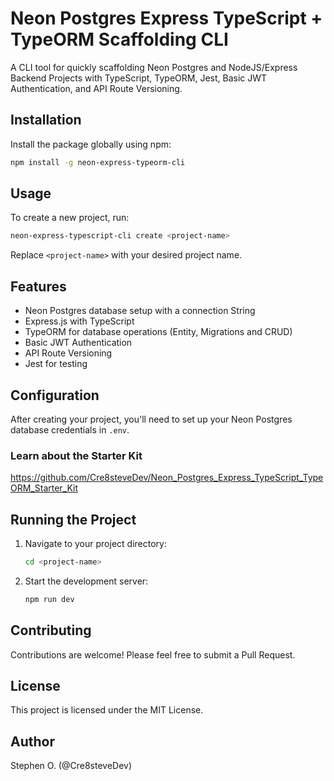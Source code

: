 # Neon Postgres Express TypeScript + TypeORM Scaffolding CLI

A CLI tool for quickly scaffolding Neon Postgres and NodeJS/Express Backend Projects with TypeScript, TypeORM, Jest, Basic JWT Authentication, and API Route Versioning.

## Installation

Install the package globally using npm:

```bash
npm install -g neon-express-typeorm-cli
```

## Usage

To create a new project, run:

```bash
neon-express-typescript-cli create <project-name>
```

Replace `<project-name>` with your desired project name.

## Features

- Neon Postgres database setup with a connection String
- Express.js with TypeScript
- TypeORM for database operations (Entity, Migrations and CRUD)
- Basic JWT Authentication
- API Route Versioning
- Jest for testing

## Configuration

After creating your project, you'll need to set up your Neon Postgres database credentials in `.env`.

### Learn about the Starter Kit

<https://github.com/Cre8steveDev/Neon_Postgres_Express_TypeScript_TypeORM_Starter_Kit>

## Running the Project

1. Navigate to your project directory:

   ```bash
   cd <project-name>
   ```

2. Start the development server:

   ```bash
   npm run dev
   ```

## Contributing

Contributions are welcome! Please feel free to submit a Pull Request.

## License

This project is licensed under the MIT License.

## Author

Stephen O. (@Cre8steveDev)
